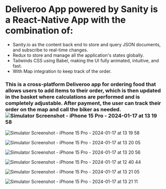 # Deliveroo App powered by Sanity is a React-Native App with the combination of:
- Sanity.io as the content back end to store and query JSON documents, and subscribe to real-time changes.
- Redux to  store and manage all the application's states globally.
- Tailwinds CSS using Babel, making the UI fully animated, intuitive, and fast.
- With Map integration to keep track of the order.

### This is a cross-platform Deliveroo app for ordering food that allows users to add items to their order, which is then updated in the basket where calculations are performed and is completely adjustable. After payment, the user can track their order on the map and call the biker as needed.  ![Simulator Screenshot - iPhone 15 Pro - 2024-01-17 at 13 19 58](https://github.com/samin-taheri/React_Native_Deliveroo_Redux_Sanity.io/assets/58706708/fade6909-c09f-4111-a7e9-9ce92e150619)

![Simulator Screenshot - iPhone 15 Pro - 2024-01-17 at 13 19 58](https://github.com/samin-taheri/React_Native_Deliveroo_Redux_Sanity.io/assets/58706708/a691b728-1f81-4dc1-aee4-eba701d73446)



![Simulator Screenshot - iPhone 15 Pro - 2024-01-17 at 13 20 05](https://github.com/samin-taheri/React_Native_Deliveroo_Redux_Sanity.io/assets/58706708/3eba6a6f-f6fd-4efd-8154-0326c65be8ea)



![Simulator Screenshot - iPhone 15 Pro - 2024-01-17 at 13 20 56](https://github.com/samin-taheri/React_Native_Deliveroo_Redux_Sanity.io/assets/58706708/d15d1749-15a4-4b86-82bf-1df56ca7620b)



![Simulator Screenshot - iPhone 15 Pro - 2024-01-17 at 12 40 44](https://github.com/samin-taheri/React_Native_Deliveroo_Redux_Sanity.io/assets/58706708/1e5ed15d-9902-4aa7-a6f5-afe3e905ce4e)



![Simulator Screenshot - iPhone 15 Pro - 2024-01-17 at 13 21 05](https://github.com/samin-taheri/React_Native_Deliveroo_Redux_Sanity.io/assets/58706708/76504b20-154f-456f-ac15-ad1a99739fa9)



![Simulator Screenshot - iPhone 15 Pro - 2024-01-17 at 13 21 11](https://github.com/samin-taheri/React_Native_Deliveroo_Redux_Sanity.io/assets/58706708/ea4bf6d9-dd1e-4e20-b72c-691dadc1bd21)


